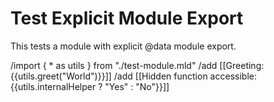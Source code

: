 # Test Explicit Module Export

This tests a module with explicit @data module export.

/import { * as utils } from "./test-module.mld"
/add [[Greeting: {{utils.greet("World")}}]]
/add [[Hidden function accessible: {{utils.internalHelper ? "Yes" : "No"}}]]